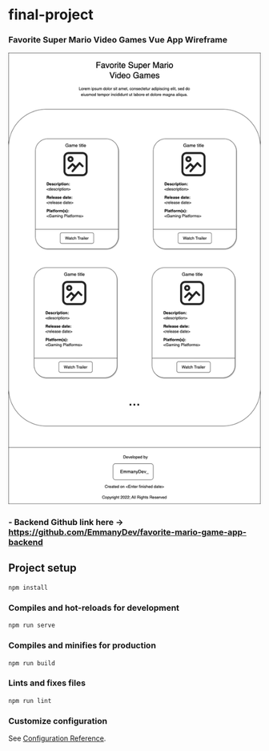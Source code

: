 # final-project

### Favorite Super Mario Video Games Vue App Wireframe
![](Web%20Dev%20Vue%20Final%20Project.drawio.png)

### - Backend Github link here -> https://github.com/EmmanyDev/favorite-mario-game-app-backend

## Project setup
```
npm install
```

### Compiles and hot-reloads for development
```
npm run serve
```

### Compiles and minifies for production
```
npm run build
```

### Lints and fixes files
```
npm run lint
```

### Customize configuration
See [Configuration Reference](https://cli.vuejs.org/config/).
